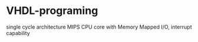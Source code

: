 # VHDL-programing
single cycle architecture MIPS CPU core with Memory Mapped I/O, interrupt capability
